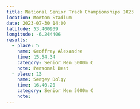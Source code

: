 ```yaml
---
title: National Senior Track Championships 2023 
location: Morton Stadium
date: 2023-07-30 14:00
latitude: 53.400939 
longitude: -6.244406
results:
  - place: 5
    name: Geoffrey Alexandre
    time: 15.54.34
    category: Senior Men 5000m C
    note: Personal Best
  - place: 13
    name: Sergey Dolgy
    time: 16.40.20
    category: Senior Men 5000m C
    note: 
---
```

